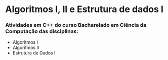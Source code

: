 # Algoritmos I, II e Estrutura de dados I

### Atividades em C++ do curso Bacharelado em Ciência da Computação das disciplinas:
* Algoritmos I
* Algoritmos II
* Estrutura de Dados I

